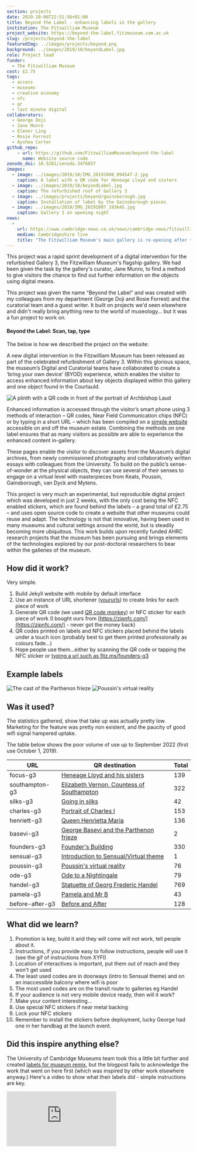 ```yaml
---
section: projects
date: 2019-10-06T22:51:56+01:00
title: Beyond the Label - enhancing labels in the gallery
institution: The Fitzwilliam Museum
project_website: https://beyond-the-label.fitzmuseum.cam.ac.uk
slug: /projects/beyond-the-label
featuredImg: ../images/projects/beyond.png
background: ../images/2019/10/beyondLabel.jpg
role: Project lead
funder:
  - The Fitzwilliam Museum
cost: £2.75
tags:
  - access
  - museums
  - creative economy
  - nfc
  - qr
  - last minute digital
collaborators:
  - George Doji
  - Jane Munro  
  - Elenor Ling
  - Rosie Forrest
  - Ayshea Carter
github_repo: 
    - url: https://github.com/FitzwilliamMuseum/beyond-the-label
      name: Website source code
zenodo_doi: 10.5281/zenodo.3476037
images:
  - image: ../images/2019/10/IMG_20191008_094547-2.jpg
    caption: A label with a QR code for Heneage Lloyd and sisters
  - image: ../images/2019/10/beyondLabel.jpg
    caption: The refurbished roof of Gallery 3
  - image: ../images/projects/beyond/gainsborough.jpg
    caption: Installation of label by the Gainsborough pieces
  - image: ../images/2019/IMG_20191007_193645.jpg
    caption: Gallery 3 on opening night
news:
  -
    url: https://www.cambridge-news.co.uk/news/cambridge-news/fitzwilliam-museum-cambridge-opening-party-17047289
    medium: Cambridgeshire live
    title: "The Fitzwilliam Museum's main gallery is re-opening after two years - and it's stunning"
---
```


This project was a rapid sprint development of a digital intervention for the refurbished Gallery 3,
the Fitzwilliam Museum's flagship gallery. We had been given the task by the gallery's curator, Jane Munro, to find a 
method to give visitors the chance to find out further information on the objects using digital means. 

This project was given the name "Beyond the Label" and was created with my colleagues from my department (George Doji and
Rosie Forrest) and the curatorial team and a guest writer. It built on projects we'd seen elsewhere and didn't really 
bring anything new to the world of museology... but it was a fun project to work on.

#### Beyond the Label: Scan, tap, type

The below is how we described the project on the website:

A new digital intervention in the Fitzwilliam Museum has been released as part of the celebrated refurbishment of Gallery 3. Within this glorious space, the museum’s Digital and Curatorial teams have collaborated to create a  ‘bring your own device’ (BYOD) experience, which enables the visitor to access enhanced information about key objects displayed within this gallery and one object found in the Courtauld.

![A plinth with a QR code in front of the portrait of Archbishop Laud](../images/2019/10/IMG_20191008_094815.jpg)

Enhanced information is accessed through the visitor’s smart phone using 3 methods of interaction – QR codes, Near Field Communication chips (NFC) or by typing in a short URL – which has been compiled on a [simple website](https://beyondthelabel.fitzmuseum.cam.ac.uk) accessible on and off the museum estate. Combining the methods on one label ensures that as many visitors as possible are able to experience the enhanced content in-gallery.

These pages enable the visitor to discover assets from the Museum’s digital archives, from newly commissioned photography and collaboratively written essays with colleagues from the University. To build on the public’s sense-of-wonder at the physical objects, they can use several of their senses to engage on a virtual level with masterpieces from Keats, Poussin, Gainsborough, van Dyck and Mytens.

This project is very much an experimental, but reproducible digital project which was developed in just 2 weeks, with the only cost being the NFC enabled stickers, which are found behind the labels – a grand total of £2.75 – and uses open source code to create a website that other museums could reuse and adapt. The technology is not that innovative, having been used in many museums and cultural settings around the world, but is steadily becoming more ubiquitous. This work builds upon recently funded AHRC research projects that the museum has been pursuing and brings elements of the technologies explored by our post-doctoral researchers to bear within the galleries of the museum.


## How did it work? 

Very simple. 

1. Build Jekyll website with mobile by default interface 
2. Use an instance of URL shortener ([yoururls](https://yourls.org/)) to create links for each piece of work
3. Generate QR code (we used [QR code monkey](https://www.qrcode-monkey.com/)) or NFC sticker for each piece of work (I bought ours from [https://zipnfc.com/](https://zipnfc.com/) - never got the money back)
4. QR codes printed on labels and NFC stickers placed behind the labels under a touch icon (probably best to get them printed professionally as colours fade...)
5. Hope people use them...either by scanning the QR code or tapping the NFC sticker or [typing a url such as fitz.ms/founders-g3](https://fitz.ms/founders-g3)

## Example labels

![The cast of the Parthenon frieze](../images/2019/10/IMG_20191008_094933.jpg)
![Poussin's virtual reality](../images/2019/10/IMG_20191008_095617.jpg)

## Was it used? 

The statistics gathered, show that take up was actually pretty low. Marketing for the feature was pretty non
existent, and the paucity of good wifi signal hampered uptake. 

The table below shows the poor volume of use up to September 2022 (first use October 1, 2019).

| URL             | QR destination                                                                                               | Total |
|-----------------|--------------------------------------------------------------------------------------------------------------|-------|
| focus-g3        | [Heneage Lloyd and his sisters](https://beyondthelabel.fitzmuseum.cam.ac.uk/labels/painting-in-focus)        | 139   |
 | southampton-g3  | [Elizabeth Vernon, Countess of Southampton](https://beyondthelabel.fitzmuseum.cam.ac.uk/labels/southampton)  | 322   |
| silks-g3        | [Going in silks](https://beyondthelabel.fitzmuseum.cam.ac.uk/labels/going-in-silks)                          | 42    |
| charles-g3      | [Portrait of Charles I](https://beyondthelabel.fitzmuseum.cam.ac.uk/labels/going-in-silks)                   | 153   |
| henriett-g3     | [Queen Henrietta Maria](https://beyondthelabel.fitzmuseum.cam.ac.uk/labels/going-in-silks)                   | 136   |
| basevi-g3       | [George Basevi and the Parthenon frieze](https://beyondthelabel.fitzmuseum.cam.ac.uk/labels/g3-then-and-now) | 2     |
| founders-g3     | [Founder's Building](https://beyondthelabel.fitzmuseum.cam.ac.uk/labels/g3-then-and-now)                     | 330   |
| sensual-g3      | [Introduction to Sensual/Virtual theme](https://beyondthelabel.fitzmuseum.cam.ac.uk/labels/sensual-virtual)  | 1     |
| poussin-g3      | [Poussin's virtual reality](https://beyondthelabel.fitzmuseum.cam.ac.uk/labels/poussin)                      | 76    |
| ode-g3          | [Ode to a Nightingale](https://beyondthelabel.fitzmuseum.cam.ac.uk/labels/nightingale)                       | 79    |
| handel-g3       | [Statuette of Georg Frederic Handel](https://beyondthelabel.fitzmuseum.cam.ac.uk/labels/handel)              | 769   |
| pamela-g3       | [Pamela and Mr B](https://beyondthelabel.fitzmuseum.cam.ac.uk/labels/pamela-and-mr-b)                        | 43    |
| before-after-g3 | [Before and After](https://beyondthelabel.fitzmuseum.cam.ac.uk/labels/before-and-after)                      | 128   |

## What did we learn?

1. Promotion is key, build it and they will come will not work, tell people about it.
2. Instructions, if you provide easy to follow instructions, people will use it (see the gif of instructions from XYFI)
3. Location of interactives is important, put them out of reach and they won't get used
4. The least used codes are in doorways (intro to Sensual theme) and on an inaccessible balcony where wifi is poor
5. The most used codes are on the transit route to galleries eg Handel
6. If your audience is not very mobile device ready, then will it work?
7. Make your content interesting...
8. Use special NFC stickers if near metal backing
9. Lock your NFC stickers 
10. Remember to install the stickers before deployment, lucky George had one in her handbag at the launch event.

## Did this inspire anything else?

The University of Cambridge Museums team took this a little bit further and created [labels for museum remix](https://www.museums.cam.ac.uk/blog/2022/01/06/to-qr-or-nfc-that-is-the-question/), 
but the blogpost fails to acknowledge the work that went on here first (which was inspired by other work elsewhere anyway.)
Here's a video to show what their labels did - simple instructions are key. 

<div class="ratio-16x9 my-3 ratio">
    <iframe src="https://www.youtube.com/embed/C-SaHHZM1m8" title="YouTube video player" frameborder="0" allow="accelerometer; autoplay; clipboard-write; encrypted-media; gyroscope; picture-in-picture" allowfullscreen></iframe>
</div>